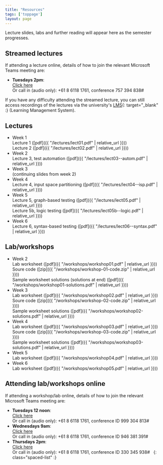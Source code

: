 ```yaml
---
title: "Resources"
tags: ['toppage']
layout: page
---
```


Lecture slides, labs and further reading will appear here as the semester progresses.

## Streamed lectures

If attending a lecture online, details of how
to join the relevant Microsoft Teams meeting are:

- **Tuesdays 2pm**:  
  [Click here](https://teams.microsoft.com/l/meetup-join/19%3a7112d4e6b5c7434dbf89f501e07af4c2%40thread.tacv2/1615259979805?context=%7b%22Tid%22%3a%2205894af0-cb28-46d8-8716-74cdb46e2226%22%2c%22Oid%22%3a%22e72c5de6-8733-4bc9-95bc-08b3eb1354a2%22%7d)   
  Or call in (audio only): +61 8 6118 1761, conference 757 394 838#

If you have any difficulty attending the streamed lecture,
you can still access recordings of the lectures via the
university's [LMS][lms]{: target="_blank" :} (Learning Management System).


[lms]: http://www.lms.uwa.edu.au/


## Lectures

- Week 1   
  Lecture 1 ([pdf]({{ "/lectures/lect01.pdf" | relative_url }}))  
  Lecture 2 ([pdf]({{ "/lectures/lect02.pdf" | relative_url }}))
- Week 2   
  Lecture 3, test automation ([pdf]({{ "/lectures/lect03--autom.pdf" | relative_url }}))
- Week 3  
  (continuing slides from week 2)
- Week 4  
  Lecture 4, input space partitioning ([pdf]({{ "/lectures/lect04--isp.pdf" | relative_url }}))
- Week 5  
  Lecture 5, graph-based testing ([pdf]({{ "/lectures/lect05.pdf" | relative_url }}))  
  Lecture 5b, logic testing ([pdf]({{ "/lectures/lect05b--logic.pdf" | relative_url }}))
- Week 6  
  Lecture 6, syntax-based testing ([pdf]({{ "/lectures/lect06--syntax.pdf" | relative_url }}))  



## Lab/workshops

- Week 2     
  Lab worksheet ([pdf]({{ "/workshops/workshop01.pdf" | relative_url }}))  
  Soure code ([zip]({{ "/workshops/workshop-01-code.zip" | relative_url }}))   
  Sample worksheet solutions (solutions at end) ([pdf]({{ "/workshops/workshop01-solutions.pdf" | relative_url }}))
- Week 3     
  Lab worksheet ([pdf]({{ "/workshops/workshop02.pdf" | relative_url }}))  
  Soure code ([zip]({{ "/workshops/workshop-02-code.zip" | relative_url }}))   
  Sample worksheet solutions ([pdf]({{ "/workshops/workshop02-solutions.pdf" | relative_url }}))
- Week 4     
  Lab worksheet ([pdf]({{ "/workshops/workshop03.pdf" | relative_url }}))  
  Soure code ([zip]({{ "/workshops/workshop-03-code.zip" | relative_url }}))   
  Sample worksheet solutions ([pdf]({{ "/workshops/workshop03-solutions.pdf" | relative_url }}))
- Week 5     
  Lab worksheet ([pdf]({{ "/workshops/workshop04.pdf" | relative_url }}))  
- Week 6     
  Lab worksheet ([pdf]({{ "/workshops/workshop05.pdf" | relative_url }}))

## Attending lab/workshops online

If attending a workshop/lab online, details of how
to join the relevant Microsoft Teams meeting are:

- **Tuesdays 12 noon**:  
  [Click here](https://teams.microsoft.com/l/meetup-join/19%3a532e791d85b8469e8264524bacf5d283%40thread.tacv2/1614927592108?context=%7b%22Tid%22%3a%2205894af0-cb28-46d8-8716-74cdb46e2226%22%2c%22Oid%22%3a%22e72c5de6-8733-4bc9-95bc-08b3eb1354a2%22%7d)   
  Or call in (audio only): +61 8 6118 1761, conference ID 999 304 813#    
- **Wednesdays 9am**:  
  [Click here](https://teams.microsoft.com/l/meetup-join/19%3a242ae279c0e54c7d94973ce8a65630c3%40thread.tacv2/1615873670275?context=%7b%22Tid%22%3a%2205894af0-cb28-46d8-8716-74cdb46e2226%22%2c%22Oid%22%3a%22128db1d9-3ae1-4ba6-8c2b-13f85693a6ba%22%7d)  
  Or call in (audio only): +61 8 6118 1761, conference ID 946 381 391#  
- **Thursdays 2pm**:  
  [Click here](https://teams.microsoft.com/l/meetup-join/19%3a58a2e590d5164f6e97f826f3ee06189b%40thread.tacv2/1614928022425?context=%7b%22Tid%22%3a%2205894af0-cb28-46d8-8716-74cdb46e2226%22%2c%22Oid%22%3a%22e72c5de6-8733-4bc9-95bc-08b3eb1354a2%22%7d)  
  Or call in (audio only): +61 8 6118 1761, conference ID 330 345 938#  
{: class="spaced-list" :}

